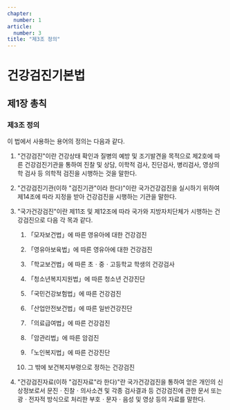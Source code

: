 ```yaml
---
chapter:
  number: 1
article:
  number: 3
title: "제3조 정의"
---
```

# 건강검진기본법

## 제1장 총칙

### 제3조 정의

이 법에서 사용하는 용어의 정의는 다음과 같다.

1. "건강검진"이란 건강상태 확인과 질병의 예방 및 조기발견을 목적으로 제2호에 따른 건강검진기관을 통하여 진찰 및 상담, 이학적 검사, 진단검사, 병리검사, 영상의학 검사 등 의학적 검진을 시행하는 것을 말한다.

2. "건강검진기관(이하 "검진기관"이라 한다)"이란 국가건강검진을 실시하기 위하여 제14조에 따라 지정을 받아 건강검진을 시행하는 기관을 말한다.

3. "국가건강검진"이란 제11조 및 제12조에 따라 국가와 지방자치단체가 시행하는 건강검진으로 다음 각 목과 같다.

    1. 「모자보건법」에 따른 영유아에 대한 건강검진

    2. 「영유아보육법」에 따른 영유아에 대한 건강검진

    3. 「학교보건법」에 따른 초ㆍ중ㆍ고등학교 학생의 건강검사

    4. 「청소년복지지원법」에 따른 청소년 건강진단

    5. 「국민건강보험법」에 따른 건강검진

    6. 「산업안전보건법」에 따른 일반건강진단

    7. 「의료급여법」에 따른 건강검진

    8. 「암관리법」에 따른 암검진

    9. 「노인복지법」에 따른 건강진단

    10. 그 밖에 보건복지부령으로 정하는 건강검진

4. "건강검진자료(이하 "검진자료"라 한다)"란 국가건강검진을 통하여 얻은 개인의 신상정보로서 문진ㆍ진찰ㆍ의사소견 및 각종 검사결과 등 건강검진에 관한 문서 또는 광ㆍ전자적 방식으로 처리한 부호ㆍ문자ㆍ음성 및 영상 등의 자료를 말한다.
